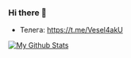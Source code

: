 ### Hi there 👋
- Телега: https://t.me/Vesel4akU

[![My Github Stats](https://github-readme-stats.vercel.app/api?username=Veselchak-U&count_private=true&theme=default&show_icons=true)](https://github.com/Veselchak-U)
<!--
**Veselchak-U/Veselchak-U** is a ✨ _special_ ✨ repository because its `README.md` (this file) appears on your GitHub profile.

Here are some ideas to get you started:

- 🔭 I’m currently working on ...
- 🌱 I’m currently learning ...
- 👯 I’m looking to collaborate on ...
- 🤔 I’m looking for help with ...
- 💬 Ask me about ...
- 📫 How to reach me: ...
- 😄 Pronouns: ...
- ⚡ Fun fact: ...
-->

